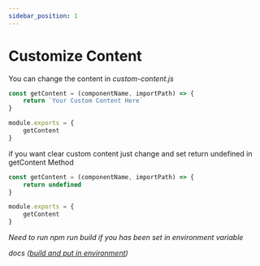 ```yaml
---
sidebar_position: 1
---
```


# Customize Content

You can change the content in *custom-content.js*

```js
const getContent = (componentName, importPath) => {
    return `Your Custom Content Here`
} 

module.exports = { 
    getContent    
}
```

if you want clear custom content just change and set return undefined in getContent Method

```js
const getContent = (componentName, importPath) => {
    return undefined
} 

module.exports = { 
    getContent    
}
```

*Need to run *npm run build* if you has been set in environment variable*

*docs ([build and put in environment](/docs/general/build-and-put-env))*